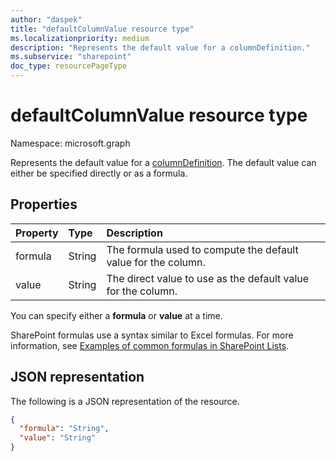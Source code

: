 ```yaml
---
author: "daspek"
title: "defaultColumnValue resource type"
ms.localizationpriority: medium
description: "Represents the default value for a columnDefinition."
ms.subservice: "sharepoint"
doc_type: resourcePageType
---
```


# defaultColumnValue resource type

Namespace: microsoft.graph

Represents the default value for a [columnDefinition](columndefinition.md). The default value can either be specified directly or as a formula.

## Properties

| Property | Type   | Description                                                   |
|:---------|:-------|:--------------------------------------------------------------|
| formula  | String | The formula used to compute the default value for the column. |
| value    | String | The direct value to use as the default value for the column.  |

You can specify either a **formula** or **value** at a time.

SharePoint formulas use a syntax similar to Excel formulas. For more information, see [Examples of common formulas in SharePoint Lists](https://support.microsoft.com/office/examples-of-common-formulas-in-lists-d81f5f21-2b4e-45ce-b170-bf7ebf6988b3).

## JSON representation

The following is a JSON representation of the resource.

<!-- { "blockType": "resource", "@type": "microsoft.graph.defaultColumnValue" } -->

```json
{
  "formula": "String",
  "value": "String"
}
```

<!-- {
  "type": "#page.annotation",
  "description": "",
  "keywords": "",
  "section": "documentation",
  "tocPath": "Resources/DefaultColumnValue"
} -->

